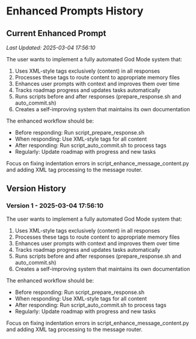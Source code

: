 # Enhanced Prompts History

## Current Enhanced Prompt

*Last Updated: 2025-03-04 17:56:10*

The user wants to implement a fully automated God Mode system that:

1. Uses XML-style tags exclusively (<TAG>content</TAG>) in all responses
2. Processes these tags to route content to appropriate memory files
3. Enhances user prompts with context and improves them over time
4. Tracks roadmap progress and updates tasks automatically
5. Runs scripts before and after responses (prepare_response.sh and auto_commit.sh)
6. Creates a self-improving system that maintains its own documentation

The enhanced workflow should be:
- Before responding: Run script_prepare_response.sh
- When responding: Use XML-style tags for all content
- After responding: Run script_auto_commit.sh to process tags
- Regularly: Update roadmap with progress and new tasks

Focus on fixing indentation errors in script_enhance_message_content.py and adding XML tag processing to the message router.

## Version History

### Version 1 - 2025-03-04 17:56:10

The user wants to implement a fully automated God Mode system that:

1. Uses XML-style tags exclusively (<TAG>content</TAG>) in all responses
2. Processes these tags to route content to appropriate memory files
3. Enhances user prompts with context and improves them over time
4. Tracks roadmap progress and updates tasks automatically
5. Runs scripts before and after responses (prepare_response.sh and auto_commit.sh)
6. Creates a self-improving system that maintains its own documentation

The enhanced workflow should be:
- Before responding: Run script_prepare_response.sh
- When responding: Use XML-style tags for all content
- After responding: Run script_auto_commit.sh to process tags
- Regularly: Update roadmap with progress and new tasks

Focus on fixing indentation errors in script_enhance_message_content.py and adding XML tag processing to the message router.


